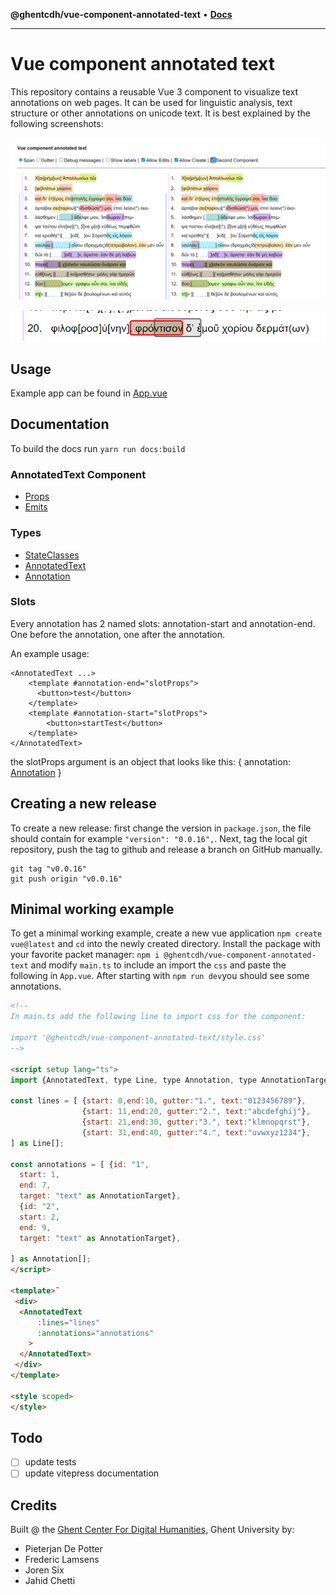 **@ghentcdh/vue-component-annotated-text** • [**Docs**](modules.md)

***

# Vue component annotated text

This repository contains a reusable Vue 3 component to visualize text annotations on web pages. It can be used for linguistic analysis, text structure or other annotations on unicode text. It is best explained by the following screenshots:

![Annotations](_media/annotations.png)

![Edit](_media/editAnnotation.png)

## Usage

Example app can be found in [App.vue](_media/App.vue)

## Documentation

To build the docs run `yarn run docs:build`

### AnnotatedText Component
- [Props](docs/typedoc/types/Props/interfaces/AnnotatedTextProps.md)
- [Emits](docs/typedoc/types/Emits/interfaces/AnnotatedTextEmits.md)

### Types

- [StateClasses](docs/typedoc/lib/annotatedTextUtils/StateClasses/README.md)
- [AnnotatedText](_media/README.md)
- [Annotation](_media/README-1.md)

### Slots

Every annotation has 2 named slots: annotation-start and annotation-end. One before the annotation, one after the annotation.

An example usage:
```vue
<AnnotatedText ...>
    <template #annotation-end="slotProps">
      <button>test</button>
    </template>
    <template #annotation-start="slotProps">
        <button>startTest</button>
    </template>
</AnnotatedText>
```

the slotProps argument is an object that looks like this:
{
  annotation: [Annotation](docs/typedoc/types/Annotation/interfaces/Annotation.md)
}

## Creating a new release

To create a new release: first change the version in `package.json`, the file should contain for example `"version": "0.0.16",`. Next, tag the local git repository, push the tag to github and release a branch on GitHub manually.

````
git tag "v0.0.16"
git push origin "v0.0.16"
````

## Minimal working example

To get a minimal working example, create a new vue application `npm create vue@latest` and `cd` into the newly created directory. Install the package with your favorite packet manager:  `npm i @ghentcdh/vue-component-annotated-text` and modify `main.ts` to include an import the `css` and paste the following in `App.vue`. After starting with `npm run dev`you should see some annotations.

````html
<!-- 
In main.ts add the following line to import css for the component:

import '@ghentcdh/vue-component-annotated-text/style.css'
-->

<script setup lang="ts">
import {AnnotatedText, type Line, type Annotation, type AnnotationTarget} from '@ghentcdh/vue-component-annotated-text';

const lines = [ {start: 0,end:10, gutter:"1.", text:"0123456789"},
                {start: 11,end:20, gutter:"2.", text:"abcdefghij"},
                {start: 21,end:30, gutter:"3.", text:"klmnopqrst"},
                {start: 31,end:40, gutter:"4.", text:"uvwxyz1234"},
] as Line[];

const annotations = [ {id: "1",
  start: 1,
  end: 7,
  target: "text" as AnnotationTarget},
  {id: "2",
  start: 2,
  end: 9,
  target: "text" as AnnotationTarget},

] as Annotation[];
</script>

<template>˜
 <div>
  <AnnotatedText
      :lines="lines"
      :annotations="annotations"
    >
  </AnnotatedText>
 </div>
</template>

<style scoped>
</style>
````

## Todo

- [ ] update tests
- [ ] update vitepress documentation

## Credits

Built @ the [Ghent Center For Digital Humanities](https://www.ghentcdh.ugent.be/), Ghent University by:

* Pieterjan De Potter
* Frederic Lamsens
* Joren Six
* Jahid Chetti
